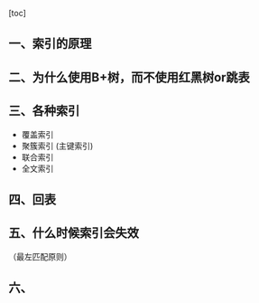 [toc]



## 一、索引的原理

## 二、为什么使用B+树，而不使用红黑树or跳表

## 三、各种索引

- 覆盖索引
- 聚簇索引 (主键索引)
- 联合索引
- 全文索引



## 四、回表



## 五、什么时候索引会失效

（最左匹配原则）



## 六、

